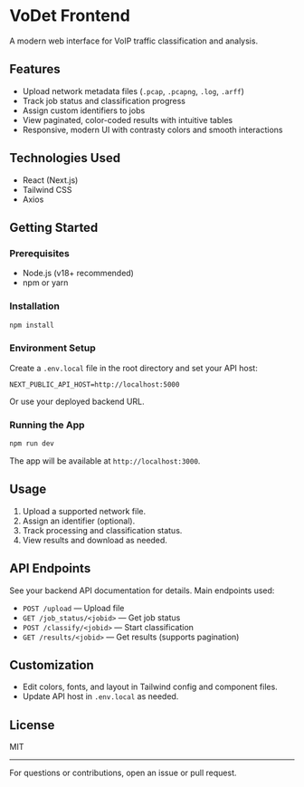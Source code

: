 # VoDet Frontend

A modern web interface for VoIP traffic classification and analysis.

## Features
- Upload network metadata files (`.pcap`, `.pcapng`, `.log`, `.arff`)
- Track job status and classification progress
- Assign custom identifiers to jobs
- View paginated, color-coded results with intuitive tables
- Responsive, modern UI with contrasty colors and smooth interactions

## Technologies Used
- React (Next.js)
- Tailwind CSS
- Axios

## Getting Started

### Prerequisites
- Node.js (v18+ recommended)
- npm or yarn

### Installation
```bash
npm install
```

### Environment Setup
Create a `.env.local` file in the root directory and set your API host:
```
NEXT_PUBLIC_API_HOST=http://localhost:5000
```
Or use your deployed backend URL.

### Running the App
```bash
npm run dev
```
The app will be available at `http://localhost:3000`.

## Usage
1. Upload a supported network file.
2. Assign an identifier (optional).
3. Track processing and classification status.
4. View results and download as needed.

## API Endpoints
See your backend API documentation for details. Main endpoints used:
- `POST /upload` — Upload file
- `GET /job_status/<jobid>` — Get job status
- `POST /classify/<jobid>` — Start classification
- `GET /results/<jobid>` — Get results (supports pagination)

## Customization
- Edit colors, fonts, and layout in Tailwind config and component files.
- Update API host in `.env.local` as needed.

## License
MIT

---

For questions or contributions, open an issue or pull request.
